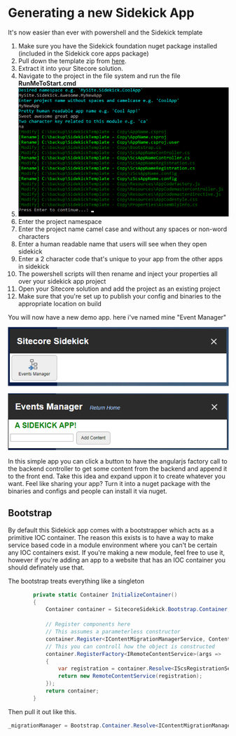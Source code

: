 # Generating a new Sidekick App

It's now easier than ever with powershell and the Sidekick template

1. Make sure you have the Sidekick foundation nuget package installed (included in the Sidekick core apps package)
1. Pull down the template zip from [here](https://github.com/JeffDarchuk/SitecoreSidekick/raw/master/doc/SidekickTemplate.zip).
1. Extract it into your Sitecore solution.
1. Navigate to the project in the file system and run the file **RunMeToStart.cmd**
1. ![Console Window](SidekickConsole.png)
1. Enter the project namespace
1. Enter the project name camel case and without any spaces or non-word characters
1. Enter a human readable name that users will see when they open sidekick
1. Enter a 2 character code that's unique to your app from the other apps in sidekick
1. The powershell scripts will then rename and inject your properties all over your sidekick app project
1. Open your Sitecore solution and add the project as an existing project
1. Make sure that you're set up to publish your config and binaries to the appropriate location on build

You will now have a new demo app.  here i've named mine "Event Manager"

![New App](NewApp.png)

![New App Running](NewAppRunning.png)

In this simple app you can click a button to have the angularjs factory call to the backend controller to get some content from the backend and append it to the front end.
Take this idea and expand uppon it to create whatever you want.  Feel like sharing your app?  Turn it into a nuget package with the binaries and configs and people can install it via nuget.

## Bootstrap
By default this Sidekick app comes with a bootstrapper which acts as a primitive IOC container.  The reason this exists is to have a way to make service based code in a module environment where you can't be certain any IOC containers exist.  If you're making a new module, feel free to use it, however if you're adding an app to a website that has an IOC container you should definately use that.

The bootstrap treats everything like a singleton
```csharp
		private static Container InitializeContainer()
		{
			Container container = SitecoreSidekick.Bootstrap.Container;

			// Register components here
			// This assumes a parameterless constructor
			container.Register<IContentMigrationManagerService, ContentMigrationManagerService>();
			// This you can controll how the object is constructed
			container.RegisterFactory<IRemoteContentService>(args =>
			{
				var registration = container.Resolve<IScsRegistrationService>();
				return new RemoteContentService(registration);
			});
			return container;
		}
```

Then pull it out like this.

```csharp
_migrationManager = Bootstrap.Container.Resolve<IContentMigrationManagerService>();
```
